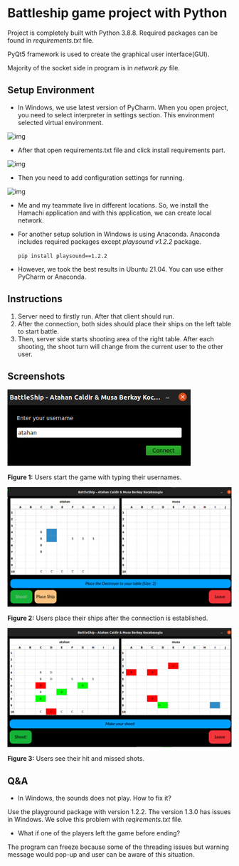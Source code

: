 # Battleship game project with Python

Project is completely built with Python 3.8.8. Required packages can be found in *requirements.txt* file.

PyQt5 framework is used to create the graphical user interface(GUI).

Majority of the socket side in program is in *network.py* file.

## Setup Environment

- In Windows, we use latest version of PyCharm. When you open project, you need to select interpreter in settings section. This environment selected virtual environment.

![img](https://cdn.discordapp.com/attachments/643911737837617192/914499655834955837/unknown.png)

- After that open requirements.txt file and click install requirements part.

![img](https://cdn.discordapp.com/attachments/643911737837617192/914500371827818506/unknown.png)

- Then you need to add configuration settings for running.

![img](https://cdn.discordapp.com/attachments/643911737837617192/914501369027764244/unknown.png)

- Me and my teammate live in different locations. So, we install the Hamachi application and with this application, we can create local network.

- For another setup solution in Windows is using Anaconda. Anaconda includes required packages except *playsound v1.2.2* package.

  `pip install playsound==1.2.2`

- However, we took the best results in Ubuntu 21.04. You can use either PyCharm or Anaconda.

## Instructions

1. Server need to firstly run. After that client should run.
2. After the connection, both sides should place their ships on the left table to start battle.
3. Then, server side starts shooting area of the right table. After each shooting, the shoot turn will change from the current user to the other user.

## Screenshots

![img](./Screenshots/1.png)

**Figure 1:** Users start the game with typing their usernames.



![img](./Screenshots/2.png)

**Figure 2:** Users place their ships after the connection is established.



![img](./Screenshots/3.png)

**Figure 3:** Users see their hit and missed shots.



## Q&A

* In Windows, the sounds does not play. How to fix it?

 Use the playground package with version 1.2.2. The version 1.3.0 has issues in Windows. We solve this problem with *reqirements.txt* file. 

- What if one of the players left the game before ending?

The program can freeze because some of the threading issues but warning message would pop-up and user can be aware of this situation.

